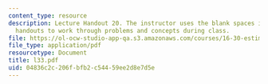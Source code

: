 ```yaml
---
content_type: resource
description: Lecture Handout 20. The instructor uses the blank spaces in these lecture
  handouts to work through problems and concepts during class.
file: https://ol-ocw-studio-app-qa.s3.amazonaws.com/courses/16-30-estimation-and-control-of-aerospace-systems-spring-2004/04836c2c206fbfb2c54459ee2d8e7d5e_l33.pdf
file_type: application/pdf
resourcetype: Document
title: l33.pdf
uid: 04836c2c-206f-bfb2-c544-59ee2d8e7d5e
---
```

